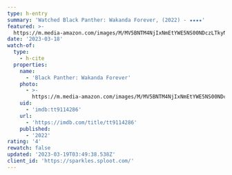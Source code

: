 ```yaml
---
type: h-entry
summary: 'Watched Black Panther: Wakanda Forever, (2022) - ★★★★'
featured: >-
  https://m.media-amazon.com/images/M/MV5BNTM4NjIxNmEtYWE5NS00NDczLTkyNWQtYThhNmQyZGQzMjM0XkEyXkFqcGdeQXVyODk4OTc3MTY@._V1_SX300.jpg
date: '2023-03-18'
watch-of:
  type:
    - h-cite
  properties:
    name:
      - 'Black Panther: Wakanda Forever'
    photo:
      - >-
        https://m.media-amazon.com/images/M/MV5BNTM4NjIxNmEtYWE5NS00NDczLTkyNWQtYThhNmQyZGQzMjM0XkEyXkFqcGdeQXVyODk4OTc3MTY@._V1_SX300.jpg
    uid:
      - 'imdb:tt9114286'
    url:
      - 'https://imdb.com/title/tt9114286'
    published:
      - '2022'
rating: '4'
rewatch: false
updated: '2023-03-19T03:49:38.538Z'
client_id: 'https://sparkles.sploot.com/'
---
```


